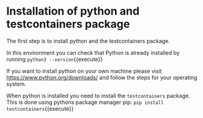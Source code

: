 # Installation of python and testcontainers package
The first step is to install python and the testcontainers package.

In this environment you can check that Python is already installed by running
`python3 --version`{{execute}}

If you want to install python on your own machine please visit https://www.python.org/downloads/ and follow the steps for your operating system.

When python is installed you need to install the `testcontainers` package. This is done using pythons package manager pip:
`pip install testcontainers`{{execute}}
